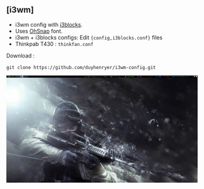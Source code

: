 ## [i3wm]
- i3wm config with [i3blocks](https://github.com/vivien/i3blocks).
- Uses [OhSnap](https://sourceforge.net/projects/osnapfont/) font.
- i3wm + i3blocks configs: Edit `{config,i3blocks.conf}` files
- Thinkpab T430 : `thinkfan.conf`


Download :
```
git clone https://github.com/duyhenryer/i3wm-config.git

```
![Screenshot](./screenshot.png)